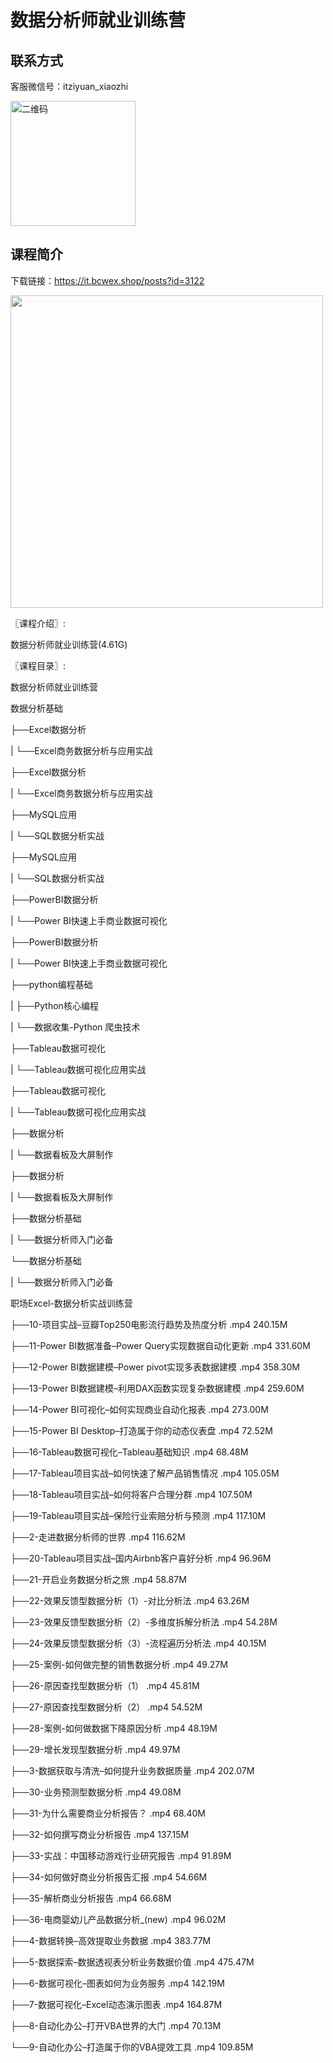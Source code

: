 # 数据分析师就业训练营

## 联系方式

客服微信号：itziyuan_xiaozhi

<img src="https://ziyuanyun.oss-cn-guangzhou.aliyuncs.com/common/20240614073449/666b82192834a.jpg" width="200" height="200" alt="二维码">

## 课程简介

下载链接：https://it.bcwex.shop/posts?id=3122

<img src="https://ziyuanyun.oss-cn-guangzhou.aliyuncs.com/yun/20240515185017/66449369af246.jpg" width="500" alt="">

  〖课程介绍〗:

 数据分析师就业训练营(4.61G)

 〖课程目录〗:

 数据分析师就业训练营



 数据分析基础

 ├──Excel数据分析

 | └──Excel商务数据分析与应用实战

 ├──Excel数据分析

 | └──Excel商务数据分析与应用实战

 ├──MySQL应用

 | └──SQL数据分析实战

 ├──MySQL应用

 | └──SQL数据分析实战

 ├──PowerBI数据分析

 | └──Power BI快速上手商业数据可视化

 ├──PowerBI数据分析

 | └──Power BI快速上手商业数据可视化

 ├──python编程基础

 | ├──Python核心编程

 | └──数据收集-Python 爬虫技术

 ├──Tableau数据可视化

 | └──Tableau数据可视化应用实战

 ├──Tableau数据可视化

 | └──Tableau数据可视化应用实战

 ├──数据分析

 | └──数据看板及大屏制作

 ├──数据分析

 | └──数据看板及大屏制作

 ├──数据分析基础

 | └──数据分析师入门必备

 └──数据分析基础

 | └──数据分析师入门必备

 职场Excel-数据分析实战训练营

 ├──10-项目实战&#8211;豆瓣Top250电影流行趋势及热度分析 .mp4 240.15M

 ├──11-Power BI数据准备&#8211;Power Query实现数据自动化更新 .mp4 331.60M

 ├──12-Power BI数据建模&#8211;Power pivot实现多表数据建模 .mp4 358.30M

 ├──13-Power BI数据建模&#8211;利用DAX函数实现复杂数据建模 .mp4 259.60M

 ├──14-Power BI可视化&#8211;如何实现商业自动化报表 .mp4 273.00M

 ├──15-Power BI Desktop&#8211;打造属于你的动态仪表盘 .mp4 72.52M

 ├──16-Tableau数据可视化&#8211;Tableau基础知识 .mp4 68.48M

 ├──17-Tableau项目实战&#8211;如何快速了解产品销售情况 .mp4 105.05M

 ├──18-Tableau项目实战&#8211;如何将客户合理分群 .mp4 107.50M

 ├──19-Tableau项目实战&#8211;保险行业索赔分析与预测 .mp4 117.10M

 ├──2-走进数据分析师的世界 .mp4 116.62M

 ├──20-Tableau项目实战&#8211;国内Airbnb客户喜好分析 .mp4 96.96M

 ├──21-开启业务数据分析之旅 .mp4 58.87M

 ├──22-效果反馈型数据分析（1）-对比分析法 .mp4 63.26M

 ├──23-效果反馈型数据分析（2）-多维度拆解分析法 .mp4 54.28M

 ├──24-效果反馈型数据分析（3）-流程遍历分析法 .mp4 40.15M

 ├──25-案例-如何做完整的销售数据分析 .mp4 49.27M

 ├──26-原因查找型数据分析（1） .mp4 45.81M

 ├──27-原因查找型数据分析（2） .mp4 54.52M

 ├──28-案例-如何做数据下降原因分析 .mp4 48.19M

 ├──29-增长发现型数据分析 .mp4 49.97M

 ├──3-数据获取与清洗&#8211;如何提升业务数据质量 .mp4 202.07M

 ├──30-业务预测型数据分析 .mp4 49.08M

 ├──31-为什么需要商业分析报告？ .mp4 68.40M

 ├──32-如何撰写商业分析报告 .mp4 137.15M

 ├──33-实战：中国移动游戏行业研究报告 .mp4 91.89M

 ├──34-如何做好商业分析报告汇报 .mp4 54.66M

 ├──35-解析商业分析报告 .mp4 66.68M

 ├──36-电商婴幼儿产品数据分析_(new) .mp4 96.02M

 ├──4-数据转换&#8211;高效提取业务数据 .mp4 383.77M

 ├──5-数据探索&#8211;数据透视表分析业务数据价值 .mp4 475.47M

 ├──6-数据可视化&#8211;图表如何为业务服务 .mp4 142.19M

 ├──7-数据可视化&#8211;Excel动态演示图表 .mp4 164.87M

 ├──8-自动化办公&#8211;打开VBA世界的大门 .mp4 70.13M

 └──9-自动化办公&#8211;打造属于你的VBA提效工具 .mp4 109.85M

  